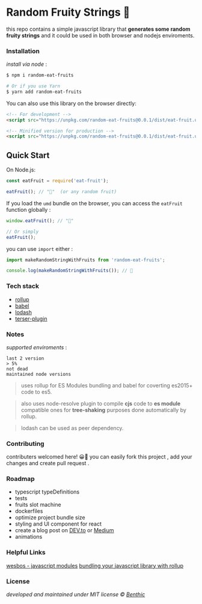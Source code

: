 # Random Fruity Strings 🎲


this repo contains a simple javascript library that **generates some random fruity strings** and it could be used in both browser and nodejs enviroments.

### Installation

_install via node_ :

```bash
$ npm i random-eat-fruits

# Or if you use Yarn
$ yarn add random-eat-fruits
```

You can also use this library on the browser directly:

```html
<!-- For development -->
<script src="https://unpkg.com/random-eat-fruits@0.0.1/dist/eat-fruit.umd.js"></script>

<!-- Minified version for production -->
<script src="https://unpkg.com/random-eat-fruits@0.0.1/dist/eat-fruit.umd.min.js"></script>
```





## Quick Start

On Node.js:

```js
const eatFruit = require('eat-fruit');

eatFruit(); // "🍉"  (or any random fruit)
```

If you load the `umd` bundle on the browser, you can access the `eatFruit` function globally :

```js
window.eatFruit(); // "🍏"

// Or simply
eatFruit();
```

you can use `import` either :

```js
import makeRandomStringWithFruits from 'random-eat-fruits';

console.log(makeRandomStringWithFruits()); // 🍍
```

### Tech stack

- [rollup](https://rollupjs.org)
- [babel](https://babeljs.io/)
- [lodash](https://lodash.com/)
- [terser-plugin](https://www.npmjs.com/package/rollup-plugin-terser)

### Notes


_supported enviroments_ :

```
last 2 version
> 5%
not dead
maintained node versions
```

> uses rollup for ES Modules bundling and babel for coverting es2015+ code to es5.

> also uses node-resolve plugin to compile **cjs** code to **es module** compatible ones for **tree-shaking** purposes done automatically by rollup.

> lodash can be used as peer dependency.

### Contributing

contributers welcomed here! 😀🙌
you can easily fork this project , add your changes and create pull request .

### Roadmap

- typescript typeDefinitions 
- tests
- fruits slot machine
- dockerfiles
- optimize project bundle size
- styling and UI component for react
- create a blog post on [DEV.to](https://dev.to/) or [Medium](https://medium.com/)
- animations


### Helpful Links

[wesbos - javascript modules](https://wesbos.com/javascript-modules/)
[bundling your javascript library with rollup](https://risanb.com/posts/bundling-your-javascript-library-with-rollup/)

### License

_developed and maintained under MIT license © [Benthic](https://github.com/open-benthic)_

